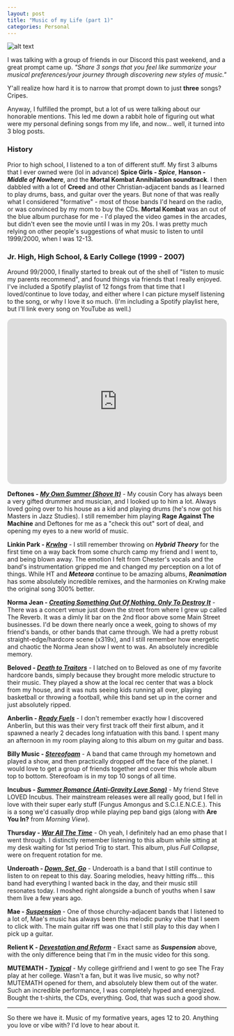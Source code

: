 ```yaml
---
layout: post
title: "Music of my Life (part 1)"
categories: Personal
---
```


![alt text][headerImg]

I was talking with a group of friends in our Discord this past weekend, and a great prompt came up. _"Share 3 songs that you feel like summarize your musical preferences/your journey through discovering new styles of music."_

Y'all realize how hard it is to narrow that prompt down to just **three** songs? Cripes.

Anyway, I fulfilled the prompt, but a lot of us were talking about our honorable mentions. This led me down a rabbit hole of figuring out what were my personal defining songs from my life, and now... well, it turned into 3 blog posts.

<!-- more -->

### History

Prior to high school, I listened to a ton of different stuff. My first 3 albums that I ever owned were (lol in advance) **Spice Girls - _Spice_**, **Hanson - _Middle of Nowhere_**, and the **Mortal Kombat Annihilation soundtrack**. I then dabbled with a lot of **Creed** and other Christian-adjacent bands as I learned to play drums, bass, and guitar over the years. But none of that was really what I considered "formative" - most of those bands I'd heard on the radio, or was convinced by my mom to buy the CDs. **Mortal Kombat** was an out of the blue album purchase for me - I'd played the video games in the arcades, but didn't even see the movie until I was in my 20s. I was pretty much relying on other people's suggestions of what music to listen to until 1999/2000, when I was 12-13.

### Jr. High, High School, & Early College (1999 - 2007)

Around 99/2000, I finally started to break out of the shell of "listen to music my parents recommend", and found things via friends that I really enjoyed. I've included a Spotify playlist of 12 fongs from that time that I loved/continue to love today, and either where I can picture myself listening to the song, or why I love it so much. (I'm including a Spotify playlist here, but I'll link every song on YouTube as well.)

<iframe style="border-radius:12px" src="https://open.spotify.com/embed/playlist/7fSEezomJbMv4i2YItkP34?utm_source=generator&theme=0" width="100%" height="380" frameBorder="0" allowfullscreen="" allow="autoplay; clipboard-write; encrypted-media; fullscreen; picture-in-picture"></iframe>

**Deftones - [_My Own Summer (Shove It)_](https://www.youtube.com/watch?v=XOzs1FehYOA)** - My cousin Cory has always been a very gifted drummer and musician, and I looked up to him a lot. Always loved going over to his house as a kid and playing drums (he's now got his Masters in Jazz Studies). I still remember him playing **Rage Against The Machine** and Deftones for me as a "check this out" sort of deal, and opening my eyes to a new world of music.

**Linkin Park - [_Krwlng_](https://www.youtube.com/watch?v=jfviFOcnlew)** - I still remember throwing on **_Hybrid Theory_** for the first time on a way back from some church camp my friend and I went to, and being blown away. The emotion I felt from Chester's vocals and the band's instrumentation gripped me and changed my perception on a lot of things. While HT and **_Meteora_** continue to be amazing albums, **_Reanimation_** has some absolutely incredible remixes, and the harmonies on Krwlng make the original song 300% better.

**Norma Jean - [_Creating Something Out Of Nothing, Only To Destroy It_](https://www.youtube.com/watch?v=yxgaoGkaU_c)** - There was a concert venue just down the street from where I grew up called The Reverb. It was a dimly lit bar on the 2nd floor above some Main Street businesses. I'd be down there nearly once a week, going to shows of my friend's bands, or other bands that came through. We had a pretty robust straight-edge/hardcore scene (x319x), and I still remember how energetic and chaotic the Norma Jean show I went to was. An absolutely incredible memory.

**Beloved - [_Death to Traitors_](https://www.youtube.com/watch?v=oX6_v3xuuk8)** - I latched on to Beloved as one of my favorite hardcore bands, simply because they brought more melodic structure to their music. They played a show at the local rec center that was a block from my house, and it was nuts seeing kids running all over, playing basketball or throwing a football, while this band set up in the corner and just absolutely ripped.

**Anberlin - [_Ready Fuels_](https://www.youtube.com/watch?v=FadZ-KHW92Y)** - I don't remember exactly how I discovered Anberlin, but this was their very first track off their first album, and it spawned a nearly 2 decades long infatuation with this band. I spent many an afternoon in my room playing along to this album on my guitar and bass.

**Billy Music - [_Stereofoam_](https://www.youtube.com/watch?v=uL6IxJ4MdnU)** - A band that came through my hometown and played a show, and then practically dropped off the face of the planet. I would love to get a group of friends together and cover this whole album top to bottom. Stereofoam is in my top 10 songs of all time.

**Incubus - [_Summer Romance (Anti-Gravity Love Song)_](https://www.youtube.com/watch?v=rT7aDgdPDYQ)** - My friend Steve LOVED Incubus. Their mainstream releases were all really good, but I fell in love with their super early stuff (Fungus Amongus and S.C.I.E.N.C.E.). This is a song we'd casually drop while playing pep band gigs (along with **Are You In?** from _Morning View_).

**Thursday - [_War All The Time_](https://www.youtube.com/watch?v=aAD6lJiHBdA)** - Oh yeah, I definitely had an emo phase that I went through. I distinctly remember listening to this album while sitting at my desk waiting for 1st period Trig to start. This album, plus _Full Collapse_, were on frequent rotation for me.

**Underoath - [_Down, Set, Go_](https://www.youtube.com/watch?v=K70VfYtWpX4)** - Underoath is a band that I still continue to listen to on repeat to this day. Soaring melodies, heavy hitting riffs... this band had everything I wanted back in the day, and their music still resonates today. I moshed right alongside a bunch of youths when I saw them live a few years ago.

**Mae - [_Suspension_](https://www.youtube.com/watch?v=MDMcotLp2yY)** - One of those churchy-adjacent bands that I listened to a lot of, Mae's music has always been this melodic punky vibe that I seem to click with. The main guitar riff was one that I still play to this day when I pick up a guitar.

**Relient K - [_Devestation and Reform_](https://www.youtube.com/watch?v=_w8FVBr5M-s)** - Exact same as **_Suspension_** above, with the only difference being that I'm in the music video for this song.

**MUTEMATH - [_Typical_](https://www.youtube.com/watch?v=7XVWR-5fiG0)** - My college girlfriend and I went to go see The Fray play at her college. Wasn't a fan, but it was live music, so why not? MUTEMATH opened for them, and absolutely blew them out of the water. Such an incredible performance, I was completely hyped and energized. Bought the t-shirts, the CDs, everything. God, that was such a good show.

---

So there we have it. Music of my formative years, ages 12 to 20. Anything you love or vibe with? I'd love to hear about it.

[headerImg]: https://www.dsmpartnership.com/filesimages/BLOGS/22-3/Header/LiveMusic2_header.jpg "Music"